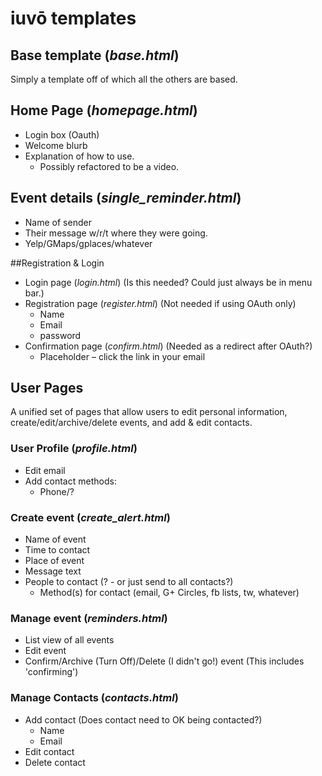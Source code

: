# iuvō templates

## Base template (_base.html_)
Simply a template off of which all the others are based.

## Home Page (_homepage.html_) ##
* Login box (Oauth)
* Welcome blurb
* Explanation of how to use.
    * Possibly refactored to be a video.

## Event details (_single_reminder.html_)
* Name of sender
* Their message w/r/t where they were going.
* Yelp/GMaps/gplaces/whatever


##Registration & Login
* Login page (_login.html_) (Is this needed? Could just always be in menu bar.)
* Registration page (_register.html_) (Not needed if using OAuth only)
    * Name
    * Email
    * password
* Confirmation page (_confirm.html_) (Needed as a redirect after OAuth?)
    * Placeholder – click the link in your email

## User Pages
A unified set of pages that allow users to edit personal information, create/edit/archive/delete events, and add & edit contacts.
### User Profile (_profile.html_)
* Edit email
* Add contact methods:
    * Phone/?

### Create event (_create_alert.html_)
* Name of event
* Time to contact
* Place of event
* Message text
* People to contact (? - or just send to all contacts?)
    * Method(s) for contact (email, G+ Circles, fb lists, tw, whatever)

### Manage event (_reminders.html_)
* List view of all events
* Edit event
* Confirm/Archive (Turn Off)/Delete (I didn't go!) event (This includes 'confirming')

### Manage Contacts (_contacts.html_)
* Add contact (Does contact need to OK being contacted?)
    * Name
    * Email
* Edit contact
* Delete contact
